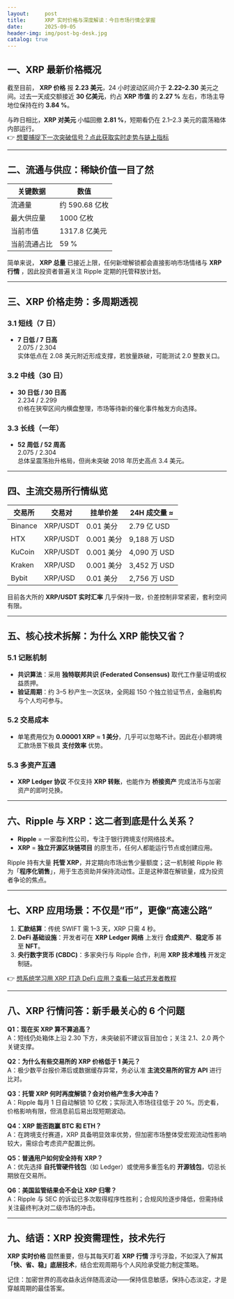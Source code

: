 ```yaml
---
layout:     post
title:      XRP 实时价格与深度解读：今日市场行情全掌握
date:       2025-09-05
header-img: img/post-bg-desk.jpg
catalog: true
---
```


## 一、XRP 最新价格概况

截至目前， **XRP 价格** 报 **2.23 美元**，24 小时波动区间介于 **2.22–2.30** 美元之间。过去一天成交额接近 **30 亿美元**，约占 **XRP 市值** 的 **2.27 %** 左右，市场主导地位保持在约 **3.84 %**。  

与昨日相比，**XRP 对美元** 小幅回撤 **2.81 %**，短期看仍在 2.1–2.3 美元的震荡箱体内部运行。  
👉 [想要捕捉下一次突破信号？点此获取实时走势与链上指标](https://okxdog.com/)

---

## 二、流通与供应：稀缺价值一目了然

| 关键数据 | 数值 |
| --- | --- |
| 流通量 | 约 590.68 亿枚 |
| 最大供应量 | 1000 亿枚 |
| 当前市值 | 1317.8 亿美元 |
| 当前流通占比 | 59 % |

简单来说， **XRP 总量** 已接近上限，任何新增解锁都会直接影响市场情绪与 **XRP 行情** ，因此投资者普遍关注 Ripple 定期的托管释放计划。  

---

## 三、XRP 价格走势：多周期透视

### 3.1 短线（7 日）
- **7 日低 / 7 日高**  
  2.075 / 2.304  
  实体低点在 2.08 美元附近形成支撑，若放量跌破，可能测试 2.0 整数关口。

### 3.2 中线（30 日）
- **30 日低 / 30 日高**  
  2.234 / 2.299  
  价格在狭窄区间内横盘整理，市场等待新的催化事件触发方向选择。

### 3.3 长线（一年）
- **52 周低 / 52 周高**  
  2.075 / 2.304  
  总体呈震荡抬升格局，但尚未突破 2018 年历史高点 3.4 美元。

---

## 四、主流交易所行情纵览

| 交易所 | 交易对 | 挂单价差 | 24H 成交量 ≈ |
| --- | --- | --- | --- |
| Binance | XRP/USDT | 0.01 美分 | 2.79 亿 USD |
| HTX | XRP/USDT | 0.001 美分 | 9,188 万 USD |
| KuCoin | XRP/USDT | 0.001 美分 | 4,090 万 USD |
| Kraken | XRP/USD | 0.001 美分 | 3,452 万 USD |
| Bybit | XRP/USD | 0.01 美分 | 2,756 万 USD |

目前各大所的 **XRP/USDT 实时汇率** 几乎保持一致，价差控制非常紧密，套利空间有限。  

---

## 五、核心技术拆解：为什么 XRP 能快又省？

### 5.1 记账机制
- **共识算法**：采用 **独特联邦共识 (Federated Consensus)** 取代工作量证明或权益质押。  
- **验证周期**：约 3–5 秒产生一次区块，全网超 150 个独立验证节点，金融机构与个人均可参与。

### 5.2 交易成本
- 单笔费用仅为 **0.00001 XRP** ≈ **1 美分**，几乎可以忽略不计。因此在小额跨境汇款场景下极具 **支付效率** 优势。

### 5.3 多资产互通
- **XRP Ledger 协议** 不仅支持 **XRP 转账**，也能作为 **桥接资产** 完成法币与加密资产的即时兑换。

---

## 六、Ripple 与 XRP：这二者到底是什么关系？

- **Ripple** = 一家盈利性公司，专注于银行跨境支付网络技术。  
- **XRP** = **独立开源区块链项目** 的原生币，任何人都能运行节点或创建应用。  

Ripple 持有大量 **托管 XRP**，并定期向市场出售少量额度；这一机制被 Ripple 称为「**程序化销售**」，用于生态资助并保持流动性。正是这种潜在解锁量，成为投资者争论的焦点。  

---

## 七、XRP 应用场景：不仅是“币”，更像“高速公路”

1. **汇款结算**：传统 SWIFT 需 1–3 天，XRP 只需 4 秒。  
2. **DeFi 基础设施**：开发者可在 **XRP Ledger 网络** 上发行 **合成资产**、**稳定币** 甚至 **NFT**。  
3. **央行数字货币 (CBDC)**：多家央行与 Ripple 合作，利用 **XRP 技术堆栈** 开发定制链。  

👉 [想系统学习用 XRP 打造 DeFi 应用？查看一站式开发者教程](https://okxdog.com/)

---

## 八、XRP 行情问答：新手最关心的 6 个问题

**Q1：现在买 XRP 算不算追高？**  
A：短线仍处箱体上沿 2.30 下方，未突破前不建议盲目加仓；关注 2.1、2.0 两个关键支撑。

**Q2：为什么有些交易所的 XRP 价格低于 1 美元？**  
A：极少数平台报价滞后或数据缓存异常，务必认准 **主流交易所的官方 API** 进行比对。

**Q3：托管 XRP 何时再度解锁？会对价格产生多大冲击？**  
A：Ripple 每月 1 日自动解锁 10 亿枚；实际流入市场往往低于 20 %。历史看，价格影响有限，但消息前后易出现短期波动。

**Q4：XRP 能否跑赢 BTC 和 ETH？**  
A：在跨境支付赛道，XRP 具备明显效率优势，但加密市场整体受宏观流动性影响较大，需综合考虑资产配置比例。

**Q5：普通用户如何安全持有 XRP？**  
A：优先选择 **自托管硬件钱包**（如 Ledger）或使用多重签名的 **开源钱包**，切忌长期放在交易所。

**Q6：美国监管结果会不会让 XRP 归零？**  
A：Ripple 与 SEC 的诉讼已多次取得程序性胜利；合规风险逐步降低，但需持续关注最终判决对二级市场的冲击。

---

## 九、结语：XRP 投资需理性，技术先行

**XRP 实时价格** 固然重要，但与其每天盯着 **XRP 行情** 浮亏浮盈，不如深入了解其 **「快、省、稳」底层技术**，结合宏观周期与个人风险承受能力制定策略。  

记住：加密世界的高收益永远伴随高波动——保持信息敏感，保持心态淡定，才是穿越周期的最佳答案。